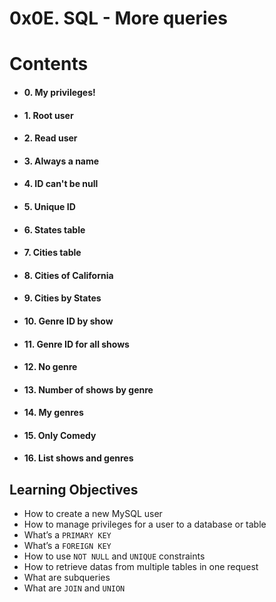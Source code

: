 # 0x0E. SQL - More queries

# **Contents**

-  #### 0. My privileges!
    
-   #### 1. Root user
    
-  #### 2. Read user
    
-  #### 3. Always a name
    
-   #### 4. ID can't be null
    
-   #### 5. Unique ID
- #### 6. States table
- #### 7. Cities table
- #### 8. Cities of California
- #### 9. Cities by States
- #### 10. Genre ID by show
- #### 11. Genre ID for all shows
- #### 12. No genre
- #### 13. Number of shows by genre
- #### 14. My genres
- #### 15. Only Comedy
- #### 16. List shows and genres
## Learning Objectives

-   How to create a new MySQL user
-   How to manage privileges for a user to a database or table
-   What’s a  `PRIMARY KEY`
-   What’s a  `FOREIGN KEY`
-   How to use  `NOT NULL`  and  `UNIQUE`  constraints
-   How to retrieve datas from multiple tables in one request
-   What are subqueries
-   What are  `JOIN`  and  `UNION`